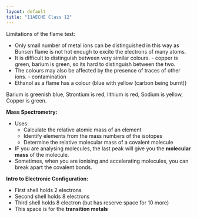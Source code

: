 ```yaml
---
layout: default
title: "11AECHE Class 12"
---
```


Limitations of the flame test:

-   Only small number of metal ions can be distinguished in this way as Bunsen flame is not hot enough to excite the electrons of many atoms.
-   It is difficult to distinguish between very similar colours. - copper is green, barium is green, so its hard to distinguish between the two.
-   The colours may also be affected by the presence of traces of other ions. - contamination
-   Ethanol as a flame has a colour (blue with yellow (carbon being burnt))

Barium is greenish blue, Strontium is red, lithium is red, Sodium is yellow, Copper is green.

**Mass Spectrometry:**

-   Uses:
    -   Calculate the relative atomic mass of an element
    -   Identify elements from the mass numbers of the isotopes
    -   Determine the relative molecular mass of a covalent molecule
-   IF you are analysing molecules, the last peak will give you the **molecular mass** of the molecule.
-   Sometimes, when you are ionising and accelerating molecules, you can break apart the covalent bonds.

**Intro to Electronic Configuration:**

-   First shell holds 2 electrons
-   Second shell holds 8 electrons
-   Third shell holds 8 electron (but has reserve space for 10 more)
-   This space is for the **transition metals**
